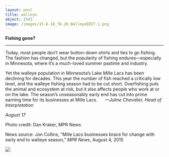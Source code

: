 ```yaml
---
layout: post
title: walleye
object: 2543
image: /images/15-8-18_78.26_WalleyeEDIT-1.png
---
```

**Fishing gone?**

****

Today, most people don’t wear button-down shirts and ties to go fishing. The fashion has changed, but the popularity of fishing endures—especially in Minnesota, where it’s a much-loved summer pastime and industry. 

Yet the walleye population in Minnesota’s Lake Mille Lacs has been declining for decades. This year the number of fish reached a critically low level, and the walleye fishing season had to be cut short. Overfishing puts the animal and ecosystem at risk, but it also affects people who work at or on the lake. The season’s unseasonably early end has cut into prime earning time for its businesses at Mille Lacs.      *—Juline Chevalier, Head of Interpretation*

*August 17*

Photo credit: Dan Kraker, MPR News

News source: Jon Collins, “Mille Lacs businesses brace for change with early end to walleye season,” *MPR News*, August 4, 2015



![]({{siteurl.base}}/images/15-8-18_78.26_WalleyeEDIT-1.png)
